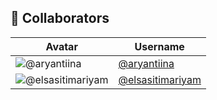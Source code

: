 ## 👥 Collaborators

| Avatar | Username |
|--------|----------|
| ![@aryantiina](https://github.com/aryantiina) | [@aryantiina]([https://github.com/alice](https://github.com/aryantiina)) |
| ![@elsasitimariyam](https://github.com/elsasitimariyam) | [@elsasitimariyam](https://github.com/elsasitimariyam) |
